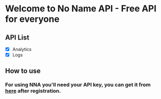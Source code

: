 # Welcome to No Name API - Free API for everyone

## API List

- [x] Analytics
- [x] Logs

## How to use

### For using NNA you'll need your API key, you can get it from [here](https://noname-api.top/login) after registration.
